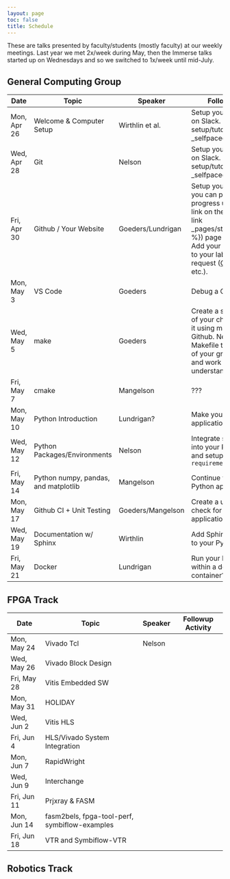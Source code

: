 ```yaml
---
layout: page
toc: false
title: Schedule
---
```


These are talks presented by faculty/students (mostly faculty) at our weekly meetings.  Last year we met 2x/week during May, then the Immerse talks started up on Wednesdays and so we switched to 1x/week until mid-July.

## General Computing Group


| Date          | Topic                                 | Speaker               | Followup Activity                                                         
|---------------|-------------------------------        |-----------------------|-------------------------------------------------------------------        
| Mon, Apr 26   | Welcome & Computer Setup              | Wirthlin et al.       | Setup your computer. Get on Slack. Complete [Linux setup/tutorials]({% link _selfpaced/05_linux.md%}).
| Wed, Apr 28   | Git                                   | Nelson                | Setup your computer. Get on Slack. Complete [Linux setup/tutorials]({% link _selfpaced/05_linux.md%}).
| Fri, Apr 30   | Github / Your Website                 | Goeders/Lundrigan     | Setup your website where you can post daily/weekly progress updates.  Add a link on the [students]({% link _pages/students_2021.md %}) page via pull request.   Add your name and photo to your lab website via pull request ([CCL](https://ccl.byu.edu), [Net Lab](https://netlab.byu.edu/), etc.). 
| Mon, May 3    | VS Code                               | Goeders               | Debug a C Program
| Wed, May 5    | make                                  | Goeders               | Create a simple C program of your choice, and compile it using make.  Push it up to Github.  Next, find a Makefile that is part of one of your group's projects and work through it to understand how it works.
| Fri, May 7    | cmake                                 | Mangelson             | ???
| Mon, May 10   | Python Introduction                   | Lundrigan?            | Make your own Python application???
| Wed, May 12   | Python Packages/Environments          | Nelson                | Integrate some packages into your Python application and setup a `requirements.txt`
| Fri, May 14   | Python numpy, pandas, and matplotlib  | Mangelson             | Continue working on your Python application.
| Mon, May 17   | Github CI + Unit Testing              | Goeders/Mangelson     | Create a unit test + CI check for your Python application.
| Wed, May 19   | Documentation w/ Sphinx               | Wirthlin              | Add Sphinx documentation to your Python application.
| Fri, May 21   | Docker                                | Lundrigan             | Run your Python application within a docker container???

## FPGA Track

| Date          | Topic                                 | Speaker               | Followup Activity                                                         
|---------------|-------------------------------        |-----------------------|-------------------------------------------------------------------   
| Mon, May 24   | Vivado Tcl                            | Nelson
| Wed, May 26   | Vivado Block Design                   |   
| Fri, May 28   | Vitis Embedded SW                     |
| Mon, May 31   | HOLIDAY                               |
| Wed, Jun 2    | Vitis HLS                             |
| Fri, Jun 4    | HLS/Vivado System Integration         |
| Mon, Jun 7    | RapidWright                           |
| Wed, Jun 9    | Interchange                           |
| Fri, Jun 11   | Prjxray & FASM                        |
| Mon, Jun 14   | fasm2bels, fpga-tool-perf, symbiflow-examples |
| Fri, Jun 18   | VTR and Symbiflow-VTR                 |

## Robotics Track